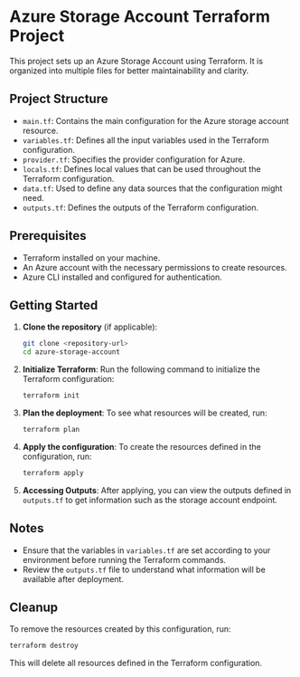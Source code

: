 # Azure Storage Account Terraform Project

This project sets up an Azure Storage Account using Terraform. It is organized into multiple files for better maintainability and clarity.

## Project Structure

- `main.tf`: Contains the main configuration for the Azure storage account resource.
- `variables.tf`: Defines all the input variables used in the Terraform configuration.
- `provider.tf`: Specifies the provider configuration for Azure.
- `locals.tf`: Defines local values that can be used throughout the Terraform configuration.
- `data.tf`: Used to define any data sources that the configuration might need.
- `outputs.tf`: Defines the outputs of the Terraform configuration.
  
## Prerequisites

- Terraform installed on your machine.
- An Azure account with the necessary permissions to create resources.
- Azure CLI installed and configured for authentication.

## Getting Started

1. **Clone the repository** (if applicable):
   ```bash
   git clone <repository-url>
   cd azure-storage-account
   ```

2. **Initialize Terraform**:
   Run the following command to initialize the Terraform configuration:
   ```bash
   terraform init
   ```

3. **Plan the deployment**:
   To see what resources will be created, run:
   ```bash
   terraform plan
   ```

4. **Apply the configuration**:
   To create the resources defined in the configuration, run:
   ```bash
   terraform apply
   ```

5. **Accessing Outputs**:
   After applying, you can view the outputs defined in `outputs.tf` to get information such as the storage account endpoint.

## Notes

- Ensure that the variables in `variables.tf` are set according to your environment before running the Terraform commands.
- Review the `outputs.tf` file to understand what information will be available after deployment.

## Cleanup

To remove the resources created by this configuration, run:
```bash
terraform destroy
``` 

This will delete all resources defined in the Terraform configuration.